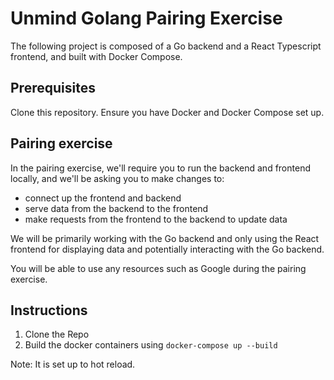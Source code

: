 # Unmind Golang Pairing Exercise

The following project is composed of a Go backend and a React Typescript frontend, and built with Docker Compose.

## Prerequisites

Clone this repository. Ensure you have Docker and Docker Compose set up.

## Pairing exercise

In the pairing exercise, we'll require you to run the backend and frontend locally, and we'll be asking you to make changes to:

- connect up the frontend and backend
- serve data from the backend to the frontend
- make requests from the frontend to the backend to update data

We will be primarily working with the Go backend and only using the React frontend for displaying data and potentially interacting with the Go backend.

You will be able to use any resources such as Google during the pairing exercise.

## Instructions

1. Clone the Repo
2. Build the docker containers using `docker-compose up --build`

Note: It is set up to hot reload.
